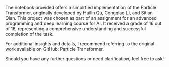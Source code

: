 The notebook provided offers a simplified implementation of the Particle Transformer, originally developed by Huilin Qu, Congqiao Li, and Sitian Qian. 
This project was chosen as part of an assignment for an advanced programming and deep learning course for AI. 
It received a grade of 16 out of 16, representing a comprehensive understanding and successful completion of the task.

For additional insights and details, I recommend referring to the original work available on GitHub: Particle Transformer.

Should you have any further questions or need clarification, feel free to ask!
